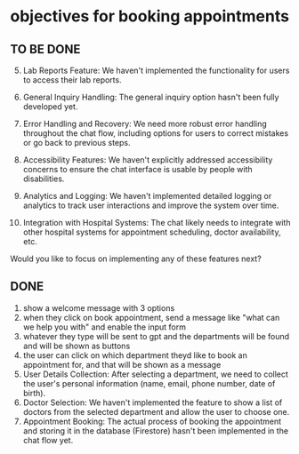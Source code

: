 # objectives for booking appointments

## TO BE DONE

5. Lab Reports Feature:
   We haven't implemented the functionality for users to access their lab reports.

6. General Inquiry Handling:
   The general inquiry option hasn't been fully developed yet.

7. Error Handling and Recovery:
   We need more robust error handling throughout the chat flow, including options for users to correct mistakes or go back to previous steps.

8. Accessibility Features:
   We haven't explicitly addressed accessibility concerns to ensure the chat interface is usable by people with disabilities.

9. Analytics and Logging:
   We haven't implemented detailed logging or analytics to track user interactions and improve the system over time.

10. Integration with Hospital Systems:
    The chat likely needs to integrate with other hospital systems for appointment scheduling, doctor availability, etc.

Would you like to focus on implementing any of these features next?

## DONE

1. show a welcome message with 3 options
2. when they click on book appointment, send a message like "what can we help you with" and enable the input form
3. whatever they type will be sent to gpt and the departments will be found and will be shown as buttons
4. the user can click on which department theyd like to book an appointment for, and that will be shown as a message
5. User Details Collection:
   After selecting a department, we need to collect the user's personal information (name, email, phone number, date of birth).
6. Doctor Selection:
   We haven't implemented the feature to show a list of doctors from the selected department and allow the user to choose one.
7. Appointment Booking:
   The actual process of booking the appointment and storing it in the database (Firestore) hasn't been implemented in the chat flow yet.
